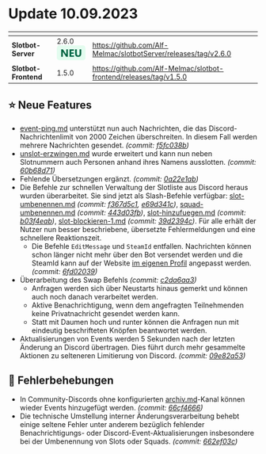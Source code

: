 # Update 10.09.2023

<table data-card-size="large" data-view="cards"><thead><tr><th></th><th></th><th data-hidden data-card-target data-type="content-ref"></th></tr></thead><tbody><tr><td><strong>Slotbot-Server</strong></td><td>2.6.0 <img src="../../.gitbook/assets/Badge-New.png" alt="Neu" data-size="line"></td><td><a href="https://github.com/Alf-Melmac/slotbotServer/releases/tag/v2.6.0">https://github.com/Alf-Melmac/slotbotServer/releases/tag/v2.6.0</a></td></tr><tr><td><strong>Slotbot-Frontend</strong></td><td>1.5.0</td><td><a href="https://github.com/Alf-Melmac/slotbot-frontend/releases/tag/v1.5.0">https://github.com/Alf-Melmac/slotbot-frontend/releases/tag/v1.5.0</a></td></tr></tbody></table>

## ⭐ Neue Features

* [event-ping.md](../../integrationen/discord/bot-befehle/event-ping.md "mention") unterstützt nun auch Nachrichten, die das Discord-Nachrichtenlimit von 2000 Zeichen überschreiten. In diesem Fall werden mehrere Nachrichten gesendet. _(commit:_ [_f5fc038b_](https://github.com/Alf-Melmac/slotbotServer/commit/f5fc038be8b29c765b652673b634d49e77007ce9)_)_
* [unslot-erzwingen.md](../../integrationen/discord/bot-befehle/unslot-erzwingen.md "mention") wurde erweitert und kann nun neben Slotnummern auch Personen anhand ihres Namens ausslotten. _(commit:_ [_60b68d71_](https://github.com/Alf-Melmac/slotbotServer/commit/60b68d7100c85c7c9ba53ea47943d52f3cc7918d)_)_
* Fehlende Übersetzungen ergänzt. _(commit:_ [_0a22e1ab_](https://github.com/Alf-Melmac/slotbotServer/commit/0a22e1ab764f4629f38171f1c7876b7572ba530e)_)_
* Die Befehle zur schnellen Verwaltung der Slotliste aus Discord heraus wurden überarbeitet. Sie sind jetzt als Slash-Befehle verfügbar: [slot-umbenennen.md](../../integrationen/discord/bot-befehle/slot-umbenennen.md "mention") _(commit:_ [_f367d5c1_](https://github.com/Alf-Melmac/slotbotServer/commit/f367d5c1eb03edf903674c0d7ae6892684029979)_,_ [_e69d341c_](https://github.com/Alf-Melmac/slotbotServer/commit/e69d341c98a5596589341931b5f897a5f04efb01)_)_, [squad-umbenennen.md](../../integrationen/discord/bot-befehle/squad-umbenennen.md "mention") _(commit:_ [_443d03fb_](https://github.com/Alf-Melmac/slotbotServer/commit/443d03fb4da31648da66667b3529f2f3c325d9a3)_)_, [slot-hinzufuegen.md](../../integrationen/discord/bot-befehle/slot-hinzufuegen.md "mention") _(commit:_ [_b03f4eab_](https://github.com/Alf-Melmac/slotbotServer/commit/b03f4eab89db410ad2ecf4cd449234d16d15e770)_)_, [slot-blockieren-1.md](../../integrationen/discord/bot-befehle/slot-blockieren-1.md "mention") _(commit:_ [_39d2394c_](https://github.com/Alf-Melmac/slotbotServer/commit/39d2394c82180c54428bcd5d33e299f868fbd787)_)_. Für alle erhält der Nutzer nun besser beschriebene, übersetzte Fehlermeldungen und eine schnellere Reaktionszeit.
  * Die Befehle `EditMessage` und `SteamId` entfallen. Nachrichten können schon länger nicht mehr über den Bot versendet werden und die SteamId kann auf der Website [im eigenen Profil](https://slotbot.de/profile/me) angepasst werden. _(commit:_ [_6fd02039_](https://github.com/Alf-Melmac/slotbotServer/commit/6fd02039abecc901d43d321e1dd88080fc558e52)_)_
* Überarbeitung des Swap Befehls _(commit:_ [_c2da6aa3_](https://github.com/Alf-Melmac/slotbotServer/commit/c2da6aa316ba2dc293314d7cf41a01a78b9375ae)_)_
  * Anfragen werden sich über Neustarts hinaus gemerkt und können auch noch danach verarbeitet werden.
  * Aktive Benachrichtigung, wenn dem angefragten Teilnehmenden keine Privatnachricht gesendet werden kann.
  * Statt mit Daumen hoch und runter können die Anfragen nun mit eindeutig beschrifteten Knöpfen beantwortet werden.
* Aktualisierungen von Events werden 5 Sekunden nach der letzten Änderung an Discord übertragen. Dies führt durch mehr gesammelte Aktionen zu selteneren Limitierung von Discord. _(commit:_ [_09e82a53_](https://github.com/Alf-Melmac/slotbotServer/commit/09e82a532bd1126227bdd929aa7eb2f1ff23713c)_)_

## 🐞 Fehlerbehebungen

* In Community-Discords ohne konfigurierten [archiv.md](../../integrationen/discord/archiv.md "mention")-Kanal können wieder Events hinzugefügt werden. _(commit:_ [_66cf4666_](https://github.com/Alf-Melmac/slotbotServer/commit/66cf4666f15f0ff5c1b61a6c95b91285cd6e1aab)_)_
* Die technische Umstellung interner Änderungsverarbeitung behebt einige seltene Fehler unter anderem bezüglich fehlender Benachrichtigungs- oder Discord-Event-Aktualisierungen insbesondere bei der Umbenennung von Slots oder Squads. _(commit:_ [_662ef03c_](https://github.com/Alf-Melmac/slotbotServer/commit/662ef03c562bae695c57d73a7cf2f2fb9e161ae1)_)_
